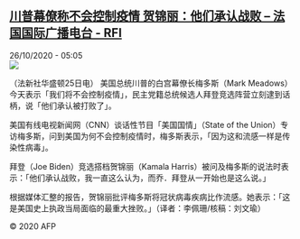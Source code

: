 <!--1603695241000-->
[川普幕僚称不会控制疫情 贺锦丽：他们承认战败 – 法国国际广播电台 - RFI](http://www.rfi.fr//cn/contenu/20201026-%E5%B7%9D%E6%99%AE%E5%B9%95%E5%83%9A%E7%A7%B0%E4%B8%8D%E4%BC%9A%E6%8E%A7%E5%88%B6%E7%96%AB%E6%83%85-%E8%B4%BA%E9%94%A6%E4%B8%BD%E4%BB%96%E4%BB%AC%E6%89%BF%E8%AE%A4%E6%88%98%E8%B4%A5)
------

<div>26/10/2020 - 05:05</div><img src="https://s.rfi.fr/media/display/704e05c0-1745-11eb-9ada-005056bf87d6/w:310/p:16x9/int0005b.201026120502.jpg"><div class="t-content__body u-clearfix"><p>（法新社华盛顿25日电）    美国总统川普的白宫幕僚长梅多斯（Mark Meadows）今天表示「我们将不会控制疫情」，民主党籍总统候选人拜登竞选阵营立刻逮到话柄，说「他们承认被打败了」。</p><p>    美国有线电视新闻网（CNN）谈话性节目「美国国情」（State of the Union）专访梅多斯，问到美国为何不会控制疫情时，梅多斯表示，「因为这和流感一样是传染性病毒」。</p><p>    拜登（Joe Biden）竞选搭档贺锦丽（Kamala Harris）被问及梅多斯的说法时表示：「他们承认战败，我一直这么认为，而乔．拜登从一开始也是这么说。」</p><p>    根据媒体汇整的报告，贺锦丽批评梅多斯将冠状病毒疾病比作流感。她表示：「这是美国史上执政当局面临的最重大挫败。」（译者：李佩珊/核稿：刘文瑜）</p><p class="t-copyright">© 2020 AFP</p>        </div>
